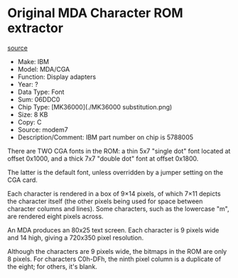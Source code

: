 # Original MDA Character ROM extractor

[source](http://www.minuszerodegrees.net/rom/rom.htm)

-   Make: IBM
-   Model: MDA/CGA
-   Function: Display adapters
-   Year: ?
-   Data Type: Font
-   Sum: 06DDC0
-   Chip Type: [MK36000](./MK36000 substitution.png)
-   Size: 8 KB
-   Copy: C
-   Source: modem7
-   Description/Comment: IBM part number on chip is 5788005

There are TWO CGA fonts in the ROM: a thin 5x7 "single dot" font located at 
offset 0x1000, and a thick 7x7 "double dot" font at offset 0x1800.

The latter is the default font, unless overridden by a jumper setting on the 
CGA card.

Each character is rendered in a box of 9×14 pixels, of which 7×11 depicts the 
character itself (the other pixels being used for space between character 
columns and lines). Some characters, such as the lowercase "m", are rendered 
eight pixels across.

An MDA produces an 80x25 text screen. Each character is 9 pixels wide and 
14 high, giving a 720x350 pixel resolution.

Although the characters are 9 pixels wide, the bitmaps in the ROM are only 8 
pixels. For characters C0h-DFh, the ninth pixel column is a duplicate of the 
eight; for others, it's blank.

